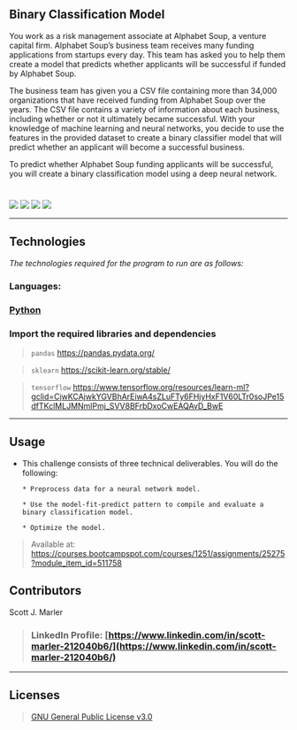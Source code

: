 
## 




## Binary Classification Model

You work as a risk management associate at Alphabet Soup, a venture capital firm. Alphabet Soup’s business team receives many funding applications from startups every day. This team has asked you to help them create a model that predicts whether applicants will be successful if funded by Alphabet Soup.

The business team has given you a CSV file containing more than 34,000 organizations that have received funding from Alphabet Soup over the years. The CSV file contains a variety of information about each business, including whether or not it ultimately became successful. With your knowledge of machine learning and neural networks, you decide to use the features in the provided dataset to create a binary classifier model that will predict whether an applicant will become a successful business.

To predict whether Alphabet Soup funding applicants will be successful, you will create a binary classification model using a deep neural network.

     

#
[<img src="https://img.shields.io/badge/language-Python-orange.svg?logo=LOGO">](https://www.python.org/)
[<img src="https://img.shields.io/badge/platform-dev-orange.svg?logo=LOGO">](<LINK>)
[<img src="https://img.shields.io/badge/libraries-3-orange.svg?logo=LOGO">](<LINK>)
[<img src="https://img.shields.io/badge/license-GNU General Public License v3.0-blue.svg?logo=LOGO">](COPYING.txt)


---

## Technologies

*The technologies required for the program to run are as follows:*

### Languages:   

### [Python](python.org)

### Import the required libraries and dependencies

>`pandas`           https://pandas.pydata.org/

>`sklearn`          https://scikit-learn.org/stable/

>`tensorflow`         https://www.tensorflow.org/resources/learn-ml?gclid=CjwKCAjwkYGVBhArEiwA4sZLuFTy6FHjyHxF1V60LTr0soJPe15dfTKclMLJMNmlPmj_SVV8BFrbDxoCwEAQAvD_BwE












---

## Usage


* This challenge consists of three technical deliverables. You will do the following:

      * Preprocess data for a neural network model.

      * Use the model-fit-predict pattern to compile and evaluate a binary classification model.

      * Optimize the model.



>
> Available at:
https://courses.bootcampspot.com/courses/1251/assignments/25275?module_item_id=511758

## Contributors

Scott J. Marler


> ### LinkedIn Profile:     [https://www.linkedin.com/in/scott-marler-212040b6/](https://www.linkedin.com/in/scott-marler-212040b6/)



---

## Licenses

> [GNU General Public License v3.0](COPYING.txt)
